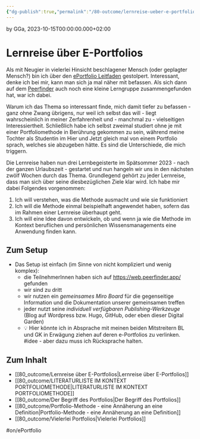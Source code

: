 ```yaml
---
{"dg-publish":true,"permalink":"/80-outcome/lernreise-ueber-e-portfolios/","tags":["class/outcome","on/ePortfolio","class/lernreise"],"noteIcon":""}
---
```


by GGa, 2023-10-15T00:00:00.000+02:00 

# Lernreise über E-Portfolios

Als mit Neugier in vielerlei Hinsicht beschlagener Mensch (oder geplagter Mensch?) bin ich über den [ePortfolio Leitfaden](https://cogneon.github.io/lernos-eportfolio/de/2-0-Lernpfad/) gestolpert. Interessant, denke ich bei mir, kann man sich ja mal näher mit befassen. Als sich dann auf dem [Peerfinder](https://web.peerfinder.app/de) auch noch eine kleine Lerngruppe zusammengefunden hat, war ich dabei.

Warum ich das Thema so interessant finde, mich damit tiefer zu befassen - ganz ohne Zwang übrigens, nur weil ich selbst das will - liegt wahrscheinlich in meiner Zerfahrenheit und - manchmal zu - vielseitigen Interessiertheit. Schließlich habe ich selbst zweimal studiert ohne je mit einer Portfoliomethode in Berührung gekommen zu sein, während meine Tochter als Studentin im Hier und Jetzt gleich mal von einem Portfolio sprach, welches sie abzugeben hätte. Es sind die Unterschiede, die mich triggern.

Die Lernreise haben nun drei Lernbegeisterte im Spätsommer 2023 - nach der ganzen Urlaubszeit - gestartet und nun hangeln wir uns in den nächsten zwölf Wochen durch das Thema. Grundlegend gehört zu jeder Lernreise, dass man sich über seine diesbezüglichen Ziele klar wird. Ich habe mir dabei Folgendes vorgenommen:

1. Ich will verstehen, was die Methode ausmacht und wie sie funktioniert
2. Ich will die Methode einmal beispielhaft angewendet haben, sofern das im Rahmen einer Lernreise überhaupt geht.
3. Ich will eine Idee davon entwickeln, ob und wenn ja wie die Methode im Kontext beruflichen und persönlichen Wissensmanagements eine Anwendung finden kann.

## Zum Setup
- Das Setup ist einfach (im Sinne von nicht kompliziert und wenig komplex):
	- die TeilnehmerInnen haben sich auf https://web.peerfinder.app/ gefunden
	- wir sind zu dritt
	- wir nutzen ein *gemeinsames Miro Board* für die gegenseitige Information und die Dokumentation unserer gemeinsamen treffen
	- jeder nutzt seine *individuell verfügbaren Publishing-Werkzeuge* (Blog auf Wordpress bzw. Hugo, GitHub, oder eben dieser Digital Garden)
	- 💡 Hier könnte ich in Absprache mit meinen beiden Mitstreitern BL und GK in Erwägung ziehen auf deren e-Portfolios zu verlinken. #idee - aber dazu muss ich Rücksprache halten. 

## Zum Inhalt
- [[80_outcome/Lernreise über E-Portfolios\|Lernreise über E-Portfolios]]
- [[80_outcome/LITERATURLISTE IM KONTEXT PORTFOLIOMETHODE\|LITERATURLISTE IM KONTEXT PORTFOLIOMETHODE]]
- [[80_outcome/Der Begriff des Portfolios\|Der Begriff des Portfolios]]
- [[80_outcome/Portfolio-Methode - eine Annäherung an eine Definition\|Portfolio-Methode - eine Annäherung an eine Definition]]
- [[80_outcome/Vielerlei Portfolios\|Vielerlei Portfolios]]


#on/ePortfolio 